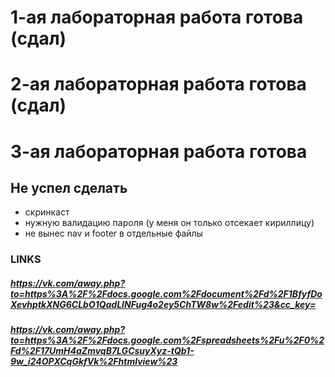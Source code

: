 #  1-ая лабораторная работа готова (сдал)  #
#  2-ая лабораторная работа готова (сдал)  #

#  3-ая лабораторная работа готова #
## Не успел сделать ##

* скринкаст
* нужную валидацию пароля (у меня он только отсекает кириллицу)
* не вынес nav и footer в отдельные файлы

### LINKS ###
##### https://vk.com/away.php?to=https%3A%2F%2Fdocs.google.com%2Fdocument%2Fd%2F1BfyfDoXevhptkXNG6CLbO1QadLINFug4o2ey5ChTW8w%2Fedit%23&cc_key= ##### 

##### https://vk.com/away.php?to=https%3A%2F%2Fdocs.google.com%2Fspreadsheets%2Fu%2F0%2Fd%2F17UmH4aZmvqB7LGCsuyXyz-tQb1-9w_i24OPXCqGkfVk%2Fhtmlview%23 ##### 